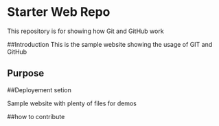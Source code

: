 # Starter Web Repo

This repository is for showing how Git and GitHub work

##Introduction
This is the sample website showing the usage of GIT and GitHub

## Purpose

##Deployement setion

Sample website with plenty of files for demos

##how to contribute